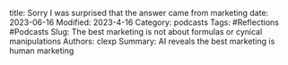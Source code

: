 title: Sorry I was surprised that the answer came from marketing
date: 2023-06-16
Modified: 2023-4-16
Category: podcasts
Tags: #Reflections #Podcasts
Slug: The best marketing is not about formulas or cynical manipulations
Authors: clexp
Summary: AI reveals the best marketing is human marketing